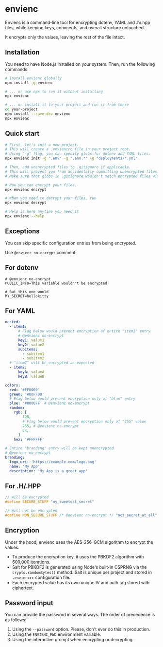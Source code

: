 # envienc

Envienc is a command-line tool for encrypting dotenv, YAML and .h/.hpp files, while keeping keys,
comments, and overall structure untouched.

It encrypts only the values, leaving the rest of the file intact.

## Installation

You need to have Node.js installed on your system. Then, run the following commands:

```bash
# Install envienc globally
npm install -g envienc

# ... or use npx to run it without installing
npx envienc

# ... or install it to your project and run it from there
cd your-project
npm install --save-dev envienc
npx envienc
```

## Quick start

```bash
# First, let's init a new project.
# This will create a .enviencrc file in your project root.
# Using "-g" flag, you can specify globs for dotenv and YAML files.
npx envienc init -g ".env" -g ".env.*" -g "deployments/*.yml"

# Then, add unencrypted files to .gitignore if applicable.
# This will prevent you from accidentally committing unencrypted files.
# Make sure that globs in .gitignore wouldn't match encrypted files with ".envienc" suffix

# Now you can encrypt your files.
npx envienc encrypt

# When you need to decrypt your files, run
npx envienc decrypt

# Help is here anytime you need it
npx envienc --help
```

## Exceptions

You can skip specific configuration entries from being encrypted.

Use `@envienc no-encrypt` comment:

## For dotenv

```dotenv
# @envienc no-encrypt
PUBLIC_INFO=This variable wouldn't be encrypted

# But this one would
MY_SECRET=hellokitty
```

## For YAML

```yaml
nested:
  - item1:
      # Flag below would prevent encryption of entire "item1" entry
      # @envienc no-encrypt
      key1: value1
      key2: value2
      subitems:
        - subitem1
        - subitem2
  # "item2" will be encrypted as expected
  - item2:
      keyA: valueA
      keyB: valueB

colors:
  red: '#FF0000'
  green: '#00FF00'
  # Flag below would prevent encryption only of "blue" entry
  blue: '#0000FF' # @envienc no-encrypt
  random:
    rgb: [
        128,
        # Flag below would prevent encryption only of "255" value
        255, # @envienc no-encrypt
        64,
      ]
    hex: '#FFFFFF'

# Entire "branding" entry will be kept unencrypted
# @envienc no-encrypt
branding:
  logo_uri: 'https://example.com/logo.png'
  name: 'My App'
  description: 'My App is a great app'
```

## For .H/.HPP

```c
// Will be encrypted
#define SECURE_STUFF "my_sweetest_secret"

// Will not be encrypted
#define NON_SECURE_STUFF /* @envienc no-encrypt */ "not_secret_at_all"
```

## Encryption

Under the hood, envienc uses the AES-256-GCM algorithm to encrypt the values.

- To produce the encryption key, it uses the PBKDF2 algorithm with 600,000 iterations.
- Salt for PBKDF2 is generated using Node's built-in CSPRNG via the `crypto.randomBytes()` method.
  Salt is unique per project and stored in `.enviencrc` configuration file.
- Each encrypted value has its own unique IV and auth tag stored with ciphertext.

## Password input

You can provide the password in several ways. The order of precedence is as follows:

1. Using the `--password` option. Please, don't ever do this in production.
2. Using the `ENVIENC_PWD` environment variable.
3. Using the interactive prompt when encrypting or decrypting.
